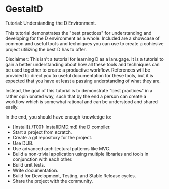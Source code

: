 # GestaltD
Tutorial: Understanding the D Environment.

This tutorial demonstrates the "best practices" for understanding and developing for the D environment as a whole. Included are a showcase of common and useful tools and techniques you can use to create a cohiesive project utilizing the best D has to offer.

Disclaimer: This isn't a tutorial for learning D as a lanugage. It is a tutorial to gain a better understanding about how all these tools and techniques can be used together to create a productive workflow. References will be provided to direct you to useful documentation for these tools, but it is expected that you have at least a passing understanding of what they are.

Instead, the goal of this tutorial is to demonstrate "best practices" in a rather opinionated way, such that by the end a person can create a workflow which is somewhat rational and can be understood and shared easily.

In the end, you should have enough knowledge to:
* [Install](./T001: InstallDMD.md) the D compiler.
* Start a project from scratch.
* Create a git repository for the project.
* Use DUB.
* Use advanced architectural patterns like MVC.
* Build a non-trivial application using multiple libraries and tools in conjunction with each other.
* Build unit tests.
* Write documentation.
* Build for Development, Testing, and Stable Release cycles.
* Share the project with the community.
